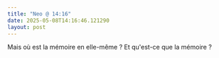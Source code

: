 ```yaml
---
title: "Neo @ 14:16"
date: 2025-05-08T14:16:46.121290
layout: post
---
```


Mais où est la mémoire en elle-même ? Et qu'est-ce que la mémoire ?